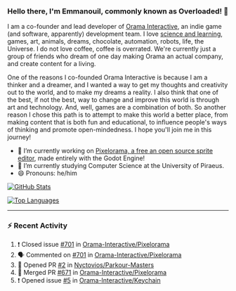 ### Hello there, I'm Emmanouil, commonly known as Overloaded! 👋
I am a co-founder and lead developer of [Orama Interactive](https://www.orama-interactive.com/), an indie game (and software, apparently) development team. I love [science and learning](https://github.com/OverloadedOrama/KnowledgeBase), games, art, animals, dreams, chocolate, automation, robots, life, the Universe. I do not love coffee, coffee is overrated. We're currently just a group of friends who dream of one day making Orama an actual company, and create content for a living.

One of the reasons I co-founded Orama Interactive is because I am a thinker and a dreamer, and I wanted a way to get my thoughts and creativity out to the world, and to make my dreams a reality. I also think that one of the best, if not the best, way to change and improve this world is through art and technology. And, well, games are a combination of both. So another reason I chose this path is to attempt to make this world a better place, from making content that is both fun and educational, to influence people's ways of thinking and promote open-mindedness. I hope you'll join me in this journey!

- 🔭 I’m currently working on [Pixelorama, a free an open source sprite editor](https://github.com/Orama-Interactive/Pixelorama), made entirely with the Godot Engine!
- 🌱 I’m currently studying Computer Science at the University of Piraeus.
- 😄 Pronouns: he/him

[![GitHub Stats](https://github-readme-stats.vercel.app/api/?username=OverloadedOrama&show_icons=true&theme=merko)](https://github.com/anuraghazra/github-readme-stats)

[![Top Languages](https://github-readme-stats.vercel.app/api/top-langs/?username=OverloadedOrama&layout=compact&theme=merko)](https://github.com/anuraghazra/github-readme-stats)

---

### :zap: Recent Activity

<!--START_SECTION:activity-->
1. ❗️ Closed issue [#701](https://github.com/Orama-Interactive/Pixelorama/issues/701) in [Orama-Interactive/Pixelorama](https://github.com/Orama-Interactive/Pixelorama)
2. 🗣 Commented on [#701](https://github.com/Orama-Interactive/Pixelorama/issues/701) in [Orama-Interactive/Pixelorama](https://github.com/Orama-Interactive/Pixelorama)
3. 💪 Opened PR [#2](https://github.com/Nyctovios/Parkour-Masters/pull/2) in [Nyctovios/Parkour-Masters](https://github.com/Nyctovios/Parkour-Masters)
4. 🎉 Merged PR [#671](https://github.com/Orama-Interactive/Pixelorama/pull/671) in [Orama-Interactive/Pixelorama](https://github.com/Orama-Interactive/Pixelorama)
5. ❗️ Opened issue [#5](https://github.com/Orama-Interactive/Keychain/issues/5) in [Orama-Interactive/Keychain](https://github.com/Orama-Interactive/Keychain)
<!--END_SECTION:activity-->

<!--
**OverloadedOrama/OverloadedOrama** is a ✨ _special_ ✨ repository because its `README.md` (this file) appears on your GitHub profile.

Here are some ideas to get you started:

- 👯 I’m looking to collaborate on ...
- 🤔 I’m looking for help with ...
- 💬 Ask me about ...
- 📫 How to reach me: ...
- ⚡ Fun fact: ...
-->
